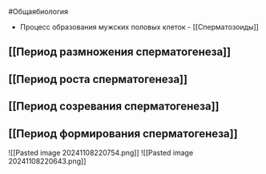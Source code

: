 #Общаябиология 
+ Процесс образования мужских половых клеток - [[Сперматозоиды]] 
## [[Период размножения сперматогенеза]]
## [[Период роста сперматогенеза]]
## [[Период созревания сперматогенеза]]
## [[Период формирования сперматогенеза]]

![[Pasted image 20241108220754.png]]
![[Pasted image 20241108220643.png]]